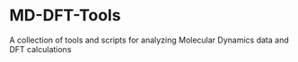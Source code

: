 # MD-DFT-Tools
A collection of tools and scripts for analyzing Molecular Dynamics data and DFT calculations
